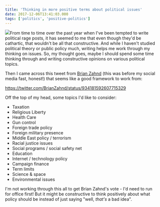 ```yaml
---
title: 'Thinking in more positive terms about political issues'
date: 2017-12-06T13:41:03.000
tags: ['politics', 'positive-politics']
---
```


![](/images/2017/politics-150x150.jpg)From time to time over the past year when I've been tempted to write political rage posts, it has seemed to me that even though they'd be cathartic, that wouldn't be all that constructive. And while I haven't studied political theory or public policy much, writing helps me work through my thinking on issues. So, my thought goes, maybe I should spend some time thinking through and writing constructive opinions on various political topics.

Then I came across this tweet from [Brian Zahnd](https://twitter.com/BrianZahnd/) (this was before my social media fast, honest!) that seems like a good framework to work from:

https://twitter.com/BrianZahnd/status/934181592607715329

Off the top of my head, some topics I'd like to consider:

- Taxation
- Religious Liberty
- Health Care
- Gun control
- Foreign trade policy
- Foreign military presence
- Middle East policy / terrorism
- Racial justice issues
- Social programs / social safety net
- Education
- Internet / technology policy
- Campaign finance
- Term limits
- Science & space
- Environmental issues

I'm not working through this all to get Brian Zahnd's vote - I'd need to run for office first! But it might be constructive to think positively about what policy should be instead of just saying "well, _that's_ a bad idea".
